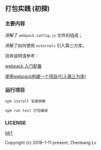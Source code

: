## 打包实践 (初探)

### 主要内容

讲解了 `webpack.config.js` 文件的组成；

讲解了如何使用 `externals` 引入第三方库。

具体说明请参考：

[webpack 入门配置](https://github.com/lvzhenbang/webpack-learning/blob/master/doc/first/index.md)

[使用webpack构建一个项目(引入第三方库)](https://github.com/lvzhenbang/webpack-learning/tree/master/doc/first.md)

### 运行项目

```
npm install 安装依赖

npm run test 打包编译
```


### LICENSE

[MIT](https://opensource.org/licenses/MIT)

Copyright (c) 2018-1-11 present, Zhenbang Lv
